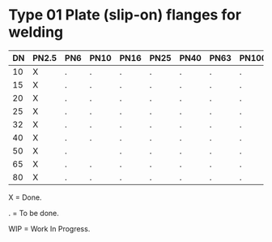 # Type 01 Plate (slip-on) flanges for welding

| DN | PN2.5 | PN6 | PN10 | PN16 | PN25 | PN40 | PN63 | PN100 | PN160 | PN250 | PN320 | PN400 |
|----|-------|-------|-----|------|------|------|------|------|-------|-------|-------|-------|
| 10 | X     | .     | .   | .    | .    | .    | .    | .    | .     |       |       |       |
| 15 | X     | .     | .   | .    | .    | .    | .    | .    | .     |       |       |       |
| 20 | X     | .     | .   | .    | .    | .    | .    | .    | .     |       |       |       |
| 25 | X     | .     | .   | .    | .    | .    | .    | .    | .     |       |       |       |
| 32 | X     | .     | .   | .    | .    | .    | .    | .    | .     |       |       |       |
| 40 | X     | .     | .   | .    | .    | .    | .    | .    | .     |       |       |       |
| 50 | X     | .|    | .   | .    | .    | .    | .    | .    | .     |       |       |       |
| 65 | X     | .     | .   | .    | .    | .    | .    | .    | .     |       |       |       |
| 80 | X     | .     | .   | .    | .    | .    | .    | .    | .     |       |       |       |

X = Done.

. = To be done.

WIP = Work In Progress.
